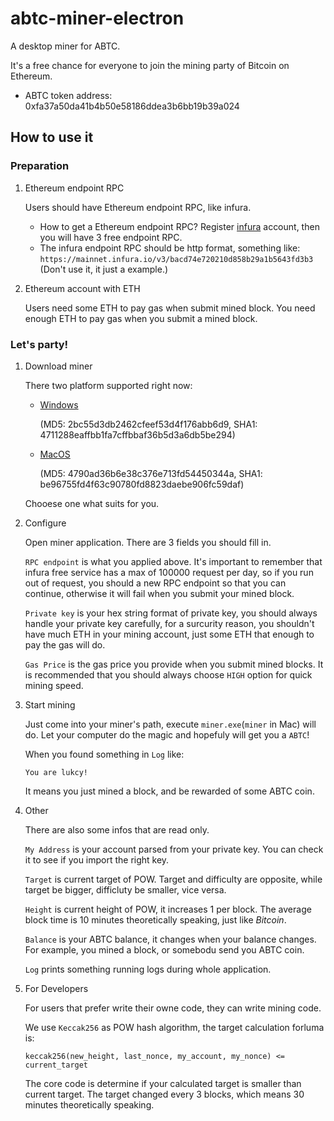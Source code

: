 # abtc-miner-electron
A desktop miner for ABTC.

It's a free chance for everyone to join the mining party of Bitcoin on Ethereum.

* ABTC token address: 0xfa37a50da41b4b50e58186ddea3b6bb19b39a024

## How to use it

### Preparation
1. Ethereum endpoint RPC

    Users should have Ethereum endpoint RPC, like infura.
    * How to get a Ethereum endpoint RPC? Register [infura](https://infura.io/) account, then you will have 3 free endpoint RPC.
    * The infura endpoint RPC should be http format, something like: `https://mainnet.infura.io/v3/bacd74e720210d858b29a1b5643fd3b3` (Don't use it, it just a example.)
   
2. Ethereum account with ETH

    Users need some ETH to pay gas when submit mined block. You need enough ETH to pay gas when you submit a mined block.


### Let's party!

1. Download miner

    There two platform supported right now: 
    * [Windows](https://github.com/Algorithmic-Bitcoin/abtc-miner-electron/releases/download/0.3.0/Miner-0.3.0.exe) 
    
        (MD5: 2bc55d3db2462cfeef53d4f176abb6d9, SHA1: 4711288eaffbb1fa7cffbbaf36b5d3a6db5be294)
    * [MacOS](https://github.com/Algorithmic-Bitcoin/abtc-miner-electron/releases/download/0.3.0/Miner-0.3.0.dmg) 
    
        (MD5: 4790ad36b6e38c376e713fd54450344a, SHA1: be96755fd4f63c90780fd8823daebe906fc59daf)
    
    Chooese one what suits for you.

2. Configure

    Open miner application. There are 3 fields you should fill in.
    
    `RPC endpoint` is what you applied above. It's important to remember that infura free service has a max of 100000 request per day, so if you run out of request, you should a new RPC endpoint so that you can continue, otherwise it will fail when you submit your mined block.
    
    `Private key` is your hex string format of private key, you should always handle your private key carefully, for a surcurity reason, you shouldn't have much ETH in your mining account, just some ETH that enough to pay the gas will do.
    
    `Gas Price` is the gas price you provide when you submit mined blocks. It is recommended that you should always choose `HIGH` option for quick mining speed.
    
3. Start mining

    Just come into your miner's path, execute `miner.exe`(`miner` in Mac) will do. Let your computer do the magic and hopefuly will get you a `ABTC`!
    
    When you found something in `Log` like:
    ```
    You are lukcy!
    ```
    It means you just mined a block, and be rewarded of some ABTC coin.
    
 4. Other
 
    There are also some infos that are read only.
    
    `My Address` is your account parsed from your private key. You can check it to see if you import the right key.
    
    `Target` is current target of POW. Target and difficulty are opposite, while target be bigger, difficluty be smaller, vice versa.
    
    `Height` is current height of POW, it increases 1 per block. The average block time is 10 minutes theoretically speaking, just like *Bitcoin*.
    
    `Balance` is your ABTC balance, it changes when your balance changes. For example, you mined a block, or somebodu send you ABTC coin.
    
    `Log` prints something running logs during whole application.
 
 5. For Developers
 
    For users that prefer write their owne code, they can write mining code.
    
    We use `Keccak256` as POW hash algorithm, the target calculation forluma is: 
    ```
    keccak256(new_height, last_nonce, my_account, my_nonce) <= current_target
    ```
    
    The core code is determine if your calculated target is smaller than current target. The target changed every 3 blocks, which means 30 minutes theoretically speaking.

